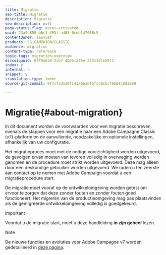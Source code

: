 ```yaml
---
title: Migratie
seo-title: Migratie
description: Migratie
seo-description: null
page-status-flag: never-activated
uuid: 23a9c858-b6c1-495f-a463-0ceb147068c9
contentOwner: sauviat
products: SG_CAMPAIGN/CLASSIC
audience: migration
content-type: reference
topic-tags: migration-overview
discoiquuid: 0ff9a8a9-2cb7-4b0b-a45e-2431151e59f1
index: y
internal: n
snippet: y
translation-type: tm+mt
source-git-commit: 9f7cf3d530f141a661df5fcc8cbcf0bb4c8d3e89

---
```



# Migratie{#about-migration}

In dit document worden de voorwaarden voor een migratie beschreven, evenals de stappen voor een migratie naar een Adobe Campagne Classic (v7)-platform en de aanvullende, noodzakelijke en optionele instellingen, afhankelijk van uw configuratie.

Het migratieproces moet met de nodige voorzichtigheid worden uitgevoerd, de gevolgen ervan moeten van tevoren volledig in overweging worden genomen en de procedure moet strikt worden uitgevoerd. Deze mag alleen door een deskundige gebruiker worden uitgevoerd. We raden u ten zeerste aan contact op te nemen met Adobe Campaign voordat u een migratieprocedure start.

De migratie moet vooraf op de ontwikkelomgeving worden getest om ervoor te zorgen dat deze zonder fouten en zonder fouten goed functioneert. Het migreren van de productieomgeving mag pas plaatsvinden als de gemigreerde ontwikkelomgeving volledig is goedgekeurd.

>[!IMPORTANT]
>
>Voordat u de migratie start, moet u deze handleiding **in zijn geheel** lezen.

>[!NOTE]
>
>De nieuwe functies en evoluties voor Adobe Campagne v7 worden gedetailleerd in [deze pagina](https://docs.campaign.adobe.com/doc/AC/en/RN.html).
